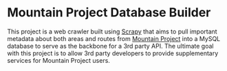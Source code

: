 # Mountain Project Database Builder
This project is a web crawler built using [Scrapy](https://scrapy.org/) that aims to pull important metadata about both areas and routes
from [Mountain Project](https://mountainproject.com) into a MySQL database to serve as the backbone for a 3rd party API. The ultimate goal
with this project is to allow 3rd party developers to provide supplementary services for Mountain Project users.

